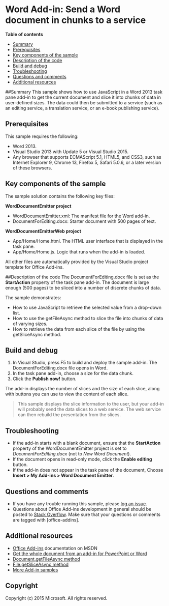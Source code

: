 # Word Add-in: Send a Word document in chunks to a service

**Table of contents**

* [Summary](#summary)
* [Prerequisites](#prerequisites)
* [Key components of the sample](#components)
* [Description of the code](#codedescription)
* [Build and debug](#build)
* [Troubleshooting](#troubleshooting)
* [Questions and comments](#questions)
* [Additional resources](#additional-resources)

<a name="summary"></a>
##Summary
This sample shows how to use JavaScript in a Word 2013 task pane add-in to get the current document and slice it into chunks of data in user-defined sizes. The data could then be submitted to a service (such as an editing service, a translation service, or an e-book publishing service).

<a name="prerequisites"></a>
## Prerequisites ##

This sample requires the following:  

  - Word 2013.
  - Visual Studio 2013 with Update 5 or Visual Studio 2015.  
  - Any browser that supports ECMAScript 5.1, HTML5, and CSS3, such as Internet Explorer 9, Chrome 13, Firefox 5, Safari 5.0.6, or a later version of these browsers.
  

<a name="components"></a>
## Key components of the sample
The sample solution contains the following key files:

**WordDocumentEmitter project**

- WordDocumentEmitter.xml: The manifest file for the Word add-in.
- DocumentForEditing.docx: Starter document with 500 pages of text. 
 
**WordDocumentEmitterWeb project**

- App/Home/Home.html. The HTML user interface that is displayed in the task pane. 
- App/Home/Home.js. Logic that runs when the add-in is loaded. 


All other files are automatically provided by the Visual Studio project template for Office Add-ins.


<a name="codedescription"></a>
##Description of the code
The DocumentForEditing.docx file is set as the **StartAction** property of the task pane add-in. The document is large enough (500 pages) to be sliced into a number of discrete chunks of data. 

The sample demonstrates:

- How to use JavaScript to retrieve the selected value from a drop-down list.
- How to use the getFileAsync method to slice the file into chunks of data of varying sizes.
- How to retrieve the data from each slice of the file by using the getSliceAsync method.


<a name="build"></a>
## Build and debug ##

1. In Visual Studio, press F5 to build and deploy the sample add-in. The DocumentForEditing.docx file opens in Word.
2. In the task pane add-in, choose a size for the data chunk.
3. Click the **Publish now!** button. 

The add-in displays the number of slices and the size of each slice, along with buttons you can use to view the content of each slice.

>This sample displays the slice information to the user, but your add-in will probably send the data slices to a web service. The web service can then rebuild the presentation from the slices.


<a name="troubleshooting"></a>
## Troubleshooting

- If the add-in starts with a blank document, ensure that the **StartAction** property of the WordDocumentEmitter project is set to *DocumentForEditing.docx* (not to *New Word Document*).
- If the document opens in read-only mode, click the **Enable editing** button.
- If the add-in does not appear in the task pane of the document, Choose **Insert > My Add-ins > Word Document Emitter**.


<a name="questions"></a>
## Questions and comments

- If you have any trouble running this sample, please [log an issue](https://github.com/OfficeDev/Word-Add-in-JavaScript-SliceDataChunks).
- Questions about Office Add-ins development in general should be posted to [Stack Overflow](http://stackoverflow.com/questions/tagged/office-addins). Make sure that your questions or comments are tagged with [office-addins].


<a name="additional-resources"></a>
## Additional resources ##

- [Office Add-ins](http://msdn.microsoft.com/library/office/jj220060.aspx) documentation on MSDN
- [Get the whole document from an add-in for PowerPoint or Word](https://msdn.microsoft.com/library/office/jj715279.aspx)
- [Document.getFileAsync method](http://msdn.microsoft.com/library/office/apps/jj715284.aspx)
- [File.getSliceAsync method](http://msdn.microsoft.com/library/office/apps/jj715281.aspx)
- [More Add-in samples](https://github.com/OfficeDev?utf8=%E2%9C%93&query=-Add-in)

## Copyright
Copyright (c) 2015 Microsoft. All rights reserved.
